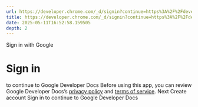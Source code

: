 ```yaml
---
url: https://developer.chrome.com/_d/signin?continue=https%3A%2F%2Fdeveloper.chrome.com%2Fdocs%2Faccessibility&prompt=select_account
title: https://developer.chrome.com/_d/signin?continue=https%3A%2F%2Fdeveloper.chrome.com%2Fdocs%2Faccessibility&prompt=select_account
date: 2025-05-11T16:52:58.159505
depth: 2
---
```


Sign in with Google
# Sign in
to continue to Google Developer Docs
Before using this app, you can review Google Developer Docs’s [privacy policy](https://google.com/policies/privacy) and [terms of service](https://google.com/policies/terms).
Next
Create account
Sign in to continue to Google Developer Docs 


